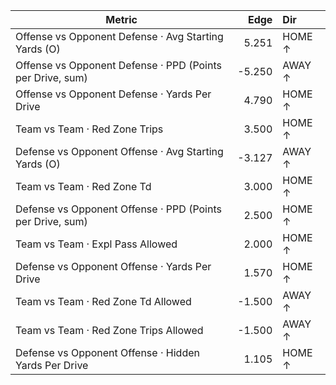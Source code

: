 | Metric | Edge | Dir |
|---|---:|:---|
| Offense vs Opponent Defense · Avg Starting Yards (O) | 5.251 | HOME ↑ |
| Offense vs Opponent Defense · PPD (Points per Drive, sum) | -5.250 | AWAY ↑ |
| Offense vs Opponent Defense · Yards Per Drive | 4.790 | HOME ↑ |
| Team vs Team · Red Zone Trips | 3.500 | HOME ↑ |
| Defense vs Opponent Offense · Avg Starting Yards (O) | -3.127 | AWAY ↑ |
| Team vs Team · Red Zone Td | 3.000 | HOME ↑ |
| Defense vs Opponent Offense · PPD (Points per Drive, sum) | 2.500 | HOME ↑ |
| Team vs Team · Expl Pass Allowed | 2.000 | HOME ↑ |
| Defense vs Opponent Offense · Yards Per Drive | 1.570 | HOME ↑ |
| Team vs Team · Red Zone Td Allowed | -1.500 | AWAY ↑ |
| Team vs Team · Red Zone Trips Allowed | -1.500 | AWAY ↑ |
| Defense vs Opponent Offense · Hidden Yards Per Drive | 1.105 | HOME ↑ |
